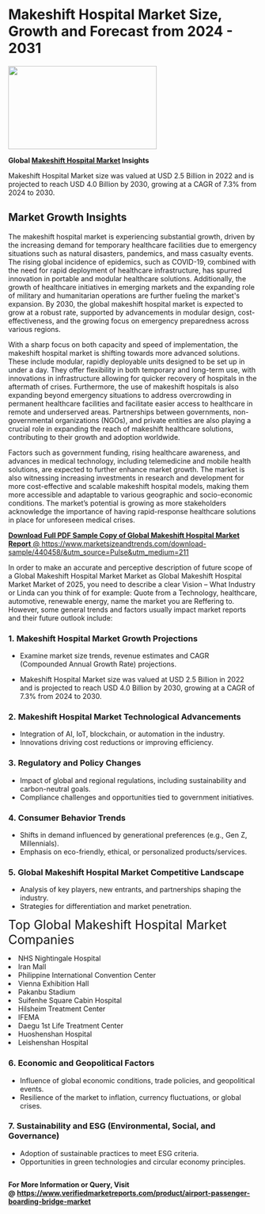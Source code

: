 <H1>Makeshift Hospital Market Size, Growth and Forecast from 2024 - 2031</H1><img class="aligncenter size-medium wp-image-584254" src="https://thirdeyenews.in/wp-content/uploads/2024/09/Global-Market-Research-300x168.jpeg" alt="" width="300" height="168" /><p><strong>Global&nbsp;<a href="https://www.marketsizeandtrends.com/download-sample/440458/&amp;utm_source=Pulse&amp;utm_medium=211">Makeshift Hospital Market</a> Insights</strong></p><p>Makeshift Hospital Market size was valued at USD 2.5 Billion in 2022 and is projected to reach USD 4.0 Billion by 2030, growing at a CAGR of 7.3% from 2024 to 2030.</p><p><h2>Market Growth Insights</h2> <p>The makeshift hospital market is experiencing substantial growth, driven by the increasing demand for temporary healthcare facilities due to emergency situations such as natural disasters, pandemics, and mass casualty events. The rising global incidence of epidemics, such as COVID-19, combined with the need for rapid deployment of healthcare infrastructure, has spurred innovation in portable and modular healthcare solutions. Additionally, the growth of healthcare initiatives in emerging markets and the expanding role of military and humanitarian operations are further fueling the market's expansion. By 2030, the global makeshift hospital market is expected to grow at a robust rate, supported by advancements in modular design, cost-effectiveness, and the growing focus on emergency preparedness across various regions.</p> <p><a href="#"></a></p> <p>With a sharp focus on both capacity and speed of implementation, the makeshift hospital market is shifting towards more advanced solutions. These include modular, rapidly deployable units designed to be set up in under a day. They offer flexibility in both temporary and long-term use, with innovations in infrastructure allowing for quicker recovery of hospitals in the aftermath of crises. Furthermore, the use of makeshift hospitals is also expanding beyond emergency situations to address overcrowding in permanent healthcare facilities and facilitate easier access to healthcare in remote and underserved areas. Partnerships between governments, non-governmental organizations (NGOs), and private entities are also playing a crucial role in expanding the reach of makeshift healthcare solutions, contributing to their growth and adoption worldwide.</p> <p>Factors such as government funding, rising healthcare awareness, and advances in medical technology, including telemedicine and mobile health solutions, are expected to further enhance market growth. The market is also witnessing increasing investments in research and development for more cost-effective and scalable makeshift hospital models, making them more accessible and adaptable to various geographic and socio-economic conditions. The market’s potential is growing as more stakeholders acknowledge the importance of having rapid-response healthcare solutions in place for unforeseen medical crises.</p> <p><a href="#"></p><p><span class=""><strong>Download Full PDF Sample Copy of Global Makeshift Hospital Market Report</strong> @ <a href="https://www.marketsizeandtrends.com/download-sample/440458/&amp;utm_source=Pulse&amp;utm_medium=211" target="_blank">https://www.marketsizeandtrends.com/download-sample/440458/&amp;utm_source=Pulse&amp;utm_medium=211</a></span></p><p>In order to make an accurate and perceptive description of future scope of a Global&nbsp;Makeshift Hospital Market Market as Global&nbsp;Makeshift Hospital Market Market of 2025, you need to describe a clear Vision &ndash; What Industry or Linda can you think of for example: Quote from a Technology, healthcare, automotive, renewable energy, name the market you are Reffering to. However, some general trends and factors usually impact market reports and their future outlook include:</p><h3>1.&nbsp;<strong>Makeshift Hospital Market Growth Projections</strong></h3><ul><li>Examine market size trends, revenue estimates and CAGR (Compounded Annual Growth Rate) projections.</li><li><p>Makeshift Hospital Market size was valued at USD 2.5 Billion in 2022 and is projected to reach USD 4.0 Billion by 2030, growing at a CAGR of 7.3% from 2024 to 2030.</p></li></ul><h3>2.&nbsp;<strong>Makeshift Hospital Market Technological Advancements</strong></h3><ul><li>Integration of AI, IoT, blockchain, or automation in the industry.</li><li>Innovations driving cost reductions or improving efficiency.</li></ul><h3>3.&nbsp;<strong>Regulatory and Policy Changes</strong></h3><ul><li>Impact of global and regional regulations, including sustainability and carbon-neutral goals.</li><li>Compliance challenges and opportunities tied to government initiatives.</li></ul><h3>4.&nbsp;<strong>Consumer Behavior Trends</strong></h3><ul><li>Shifts in demand influenced by generational preferences (e.g., Gen Z, Millennials).</li><li>Emphasis on eco-friendly, ethical, or personalized products/services.</li></ul><h3>5.&nbsp;<strong>Global Makeshift Hospital Market Competitive Landscape</strong></h3><ul><li>Analysis of key players, new entrants, and partnerships shaping the industry.</li><li>Strategies for differentiation and market penetration.</li></ul><p data-pm-slice="1 1 []"><span style="color: inherit; font-family: inherit; font-size: 25px;">Top Global Makeshift Hospital Market Companies</span></p><div class="" data-test-id=""><p><li>NHS Nightingale Hospital</li><li> Iran Mall</li><li> Philippine International Convention Center</li><li> Vienna Exhibition Hall</li><li> Pakanbu Stadium</li><li> Suifenhe Square Cabin Hospital</li><li> Hilsheim Treatment Center</li><li> IFEMA</li><li> Daegu 1st Life Treatment Center</li><li> Huoshenshan Hospital</li><li> Leishenshan Hospital</li></p></div><h3>6.&nbsp;<strong>Economic and Geopolitical Factors</strong></h3><ul><li>Influence of global economic conditions, trade policies, and geopolitical events.</li><li>Resilience of the market to inflation, currency fluctuations, or global crises.</li></ul><h3>7.&nbsp;<strong>Sustainability and ESG (Environmental, Social, and Governance)</strong></h3><ul><li>Adoption of sustainable practices to meet ESG criteria.</li><li>Opportunities in green technologies and circular economy principles.</li></ul><h2><strong style="font-size: 14px;">For More Information or Query, Visit @&nbsp;</strong><a style="background-color: #ffffff; font-size: 14px;" href="https://www.marketsizeandtrends.com/report/makeshift-hospital-market/" target="_blank">https://www.verifiedmarketreports.com/product/airport-passenger-boarding-bridge-market</a></h2>
